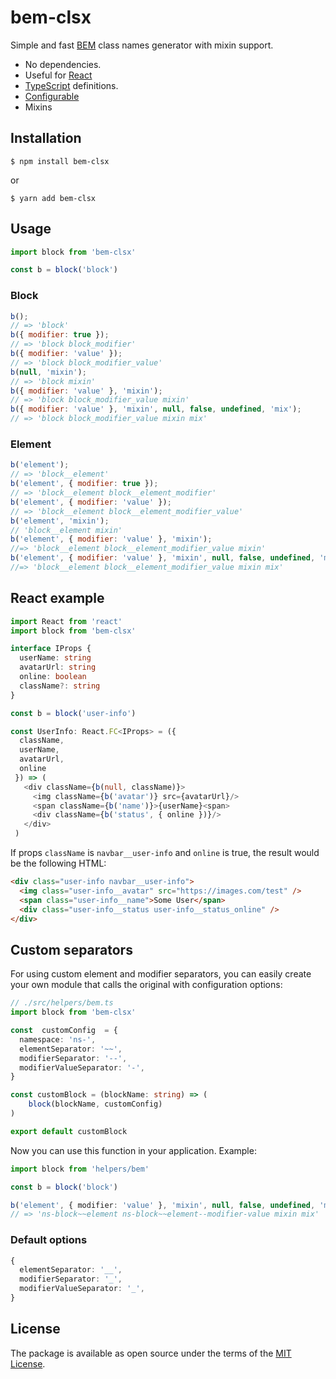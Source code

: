 # bem-clsx
Simple and fast [BEM](https://en.bem.info/) class names generator with mixin support.
- No dependencies.
- Useful for [React](#react-example)
- [TypeScript](https://www.typescriptlang.org/) definitions.
- [Configurable](#custom-separators)
- Mixins
## Installation
```
$ npm install bem-clsx
```
or
```
$ yarn add bem-clsx
```

## Usage
```js
import block from 'bem-clsx'

const b = block('block')
```
 
### Block
```js
b();
// => 'block' 
b({ modifier: true });
// => 'block block_modifier'
b({ modifier: 'value' });
// => 'block block_modifier_value'
b(null, 'mixin');
// => 'block mixin'
b({ modifier: 'value' }, 'mixin');
// => 'block block_modifier_value mixin'
b({ modifier: 'value' }, 'mixin', null, false, undefined, 'mix');
// => 'block block_modifier_value mixin mix'
```
### Element
```js
b('element');
// => 'block__element' 
b('element', { modifier: true });
// => 'block__element block__element_modifier'
b('element', { modifier: 'value' });
// => 'block__element block__element_modifier_value'
b('element', 'mixin');
// 'block__element mixin'
b('element', { modifier: 'value' }, 'mixin');
//=> 'block__element block__element_modifier_value mixin'
b('element', { modifier: 'value' }, 'mixin', null, false, undefined, 'mix');
//=> 'block__element block__element_modifier_value mixin mix'
```


## React example
```typescript
import React from 'react'
import block from 'bem-clsx'

interface IProps {
  userName: string
  avatarUrl: string
  online: boolean
  className?: string
}

const b = block('user-info')

const UserInfo: React.FC<IProps> = ({
  className,
  userName,
  avatarUrl,
  online
 }) => (
   <div className={b(null, className)}>
     <img className={b('avatar')} src={avatarUrl}/>
     <span className={b('name')}>{userName}<span>
     <div className={b('status', { online })}/>
   </div>
 )
```
If props `className` is `navbar__user-info` and `online` is true, the result would be the following HTML:
```html
<div class="user-info navbar__user-info">
  <img class="user-info__avatar" src="https://images.com/test" />
  <span class="user-info__name">Some User</span>
  <div class="user-info__status user-info__status_online" />
</div>
```
## Custom separators
For using custom element and modifier separators, you can easily create your own module that calls the original with configuration options:

```ts
// ./src/helpers/bem.ts
import block from 'bem-clsx'

const  customConfig  = {
  namespace: 'ns-',
  elementSeparator: '~~',
  modifierSeparator: '--',
  modifierValueSeparator: '-',
}

const customBlock = (blockName: string) => (
	block(blockName, customConfig)
)

export default customBlock
```
Now you can use this function in your application. Example:
```ts
import block from 'helpers/bem'

const b = block('block')

b('element', { modifier: 'value' }, 'mixin', null, false, undefined, 'mix') 
// => 'ns-block~~element ns-block~~element--modifier-value mixin mix'
```
### Default options
```ts
{
  elementSeparator: '__',
  modifierSeparator: '_',
  modifierValueSeparator: '_',
}
```

## License
The package is available as open source under the terms of the [MIT License](https://opensource.org/licenses/MIT).